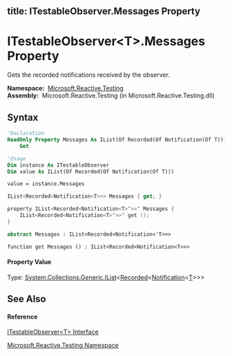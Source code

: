 title: ITestableObserver<T>.Messages Property
---
# ITestableObserver\<T\>.Messages Property

Gets the recorded notifications received by the observer.

**Namespace:**  [Microsoft.Reactive.Testing](Microsoft.Reactive.Testing/Microsoft.Reactive.Testing)  
**Assembly:**  Microsoft.Reactive.Testing (in Microsoft.Reactive.Testing.dll)

## Syntax

```vb
'Declaration
ReadOnly Property Messages As IList(Of Recorded(Of Notification(Of T)))
    Get
```

```vb
'Usage
Dim instance As ITestableObserver
Dim value As IList(Of Recorded(Of Notification(Of T)))

value = instance.Messages
```

```csharp
IList<Recorded<Notification<T>>> Messages { get; }
```

```c++
property IList<Recorded<Notification<T>^>>^ Messages {
    IList<Recorded<Notification<T>^>>^ get ();
}
```

```fsharp
abstract Messages : IList<Recorded<Notification<'T>>>
```

```jscript
function get Messages () : IList<Recorded<Notification<T>>>
```

#### Property Value

Type: [System.Collections.Generic.IList](https://msdn.microsoft.com/en-us/library/5y536ey6)\<[Recorded](Recorded/Recorded(T))\<[Notification](Notification/Notification(T))\<[T](ITestableObserver/ITestableObserver(T))\>\>\>

## See Also

#### Reference

[ITestableObserver\<T\> Interface](ITestableObserver/ITestableObserver(T))

[Microsoft.Reactive.Testing Namespace](Microsoft.Reactive.Testing/Microsoft.Reactive.Testing)





